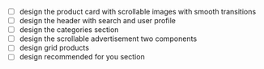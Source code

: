 
- [ ] design the product card with scrollable images with smooth transitions
- [ ] design the header with search and user profile
- [ ] design the categories section
- [ ] design the scrollable advertisement two components
- [ ] design grid products
- [ ] design recommended for you section